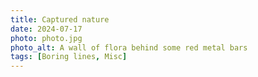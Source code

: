```yaml
---
title: Captured nature
date: 2024-07-17
photo: photo.jpg
photo_alt: A wall of flora behind some red metal bars
tags: [Boring lines, Misc]
---
```

